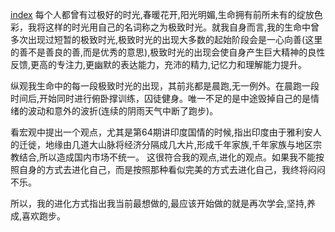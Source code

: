 
[index](index.md)
每个人都曾有过极好的时光,春暖花开,阳光明媚,生命拥有前所未有的绽放色彩，我将这样的时光用自己的名词称之为极致时光。就我自身而言,我的生命中曾多次出现过短暂的极致时光,极致时光的出现大多数的起始阶段会是一心向善(这里的善不是善良的善,而是优秀的意思),极致时光的出现会使自身产生巨大精神的良性反馈,更高的专注力,更幽默的表达能力，充沛的精力,记忆力和理解能力提升。


纵观我生命中的每一段极致时光的出现，其前兆都是晨跑,无一例外。在晨跑一段时间后,开始同时进行俯卧撑训练，囚徒健身。唯一不足的是中途毁掉自己的是情绪的波动和意外的波折(连续的阴雨天气中断了跑步)。


看宏观中提出一个观点，尤其是第64期讲印度国情的时候,指出印度由于雅利安人的迁徙，地缘由几道大山脉将经济分隔成几大片,形成千年家族,千年家族与地区宗教结合,所以造成国内市场不统一。
这很符合我的观点,进化的观点。如果我不能按照自身的方式去进化自己，而是按照那种看似完美的方式去进化自己，我终将闷闷不乐。

所以，我的进化方式指出我当前最想做的,最应该开始做的就是再次学会,坚持,养成,喜欢跑步。



